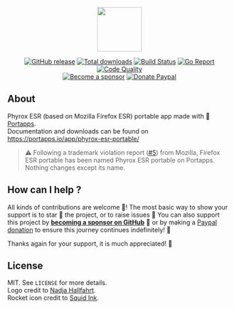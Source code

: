 <p align="center"><a href="https://portapps.io/app/phyrox-esr-portable/" target="_blank"><img width="100" src="https://github.com/portapps/phyrox-esr-portable/blob/master/res/papp.png"></a></p>

<p align="center">
  <a href="https://portapps.io/app/phyrox-esr-portable/#download"><img src="https://img.shields.io/github/release/portapps/phyrox-esr-portable.svg?style=flat-square" alt="GitHub release"></a>
  <a href="https://portapps.io/app/phyrox-esr-portable/#download"><img src="https://img.shields.io/github/downloads/portapps/phyrox-esr-portable/total.svg?style=flat-square" alt="Total downloads"></a>
  <a href="https://travis-ci.com/portapps/phyrox-esr-portable"><img src="https://img.shields.io/travis/com/portapps/phyrox-esr-portable/master.svg?style=flat-square" alt="Build Status"></a>
  <a href="https://goreportcard.com/report/github.com/portapps/phyrox-esr-portable"><img src="https://goreportcard.com/badge/github.com/portapps/phyrox-esr-portable?style=flat-square" alt="Go Report"></a>
  <a href="https://www.codacy.com/app/portapps/phyrox-esr-portable"><img src="https://img.shields.io/codacy/grade/f1a5201e80574b059f3fa2b921a090c4.svg?style=flat-square" alt="Code Quality"></a>
  <br /><a href="https://github.com/sponsors/crazy-max"><img src="https://img.shields.io/badge/sponsor-crazy--max-181717.svg?logo=github&style=flat-square" alt="Become a sponsor"></a>
  <a href="https://www.paypal.me/crazyws"><img src="https://img.shields.io/badge/donate-paypal-00457c.svg?logo=paypal&style=flat-square" alt="Donate Paypal"></a>
</p>

## About

Phyrox ESR (based on Mozilla Firefox ESR) portable app made with 🚀 [Portapps](https://portapps.io).<br />
Documentation and downloads can be found on https://portapps.io/app/phyrox-esr-portable/

> :warning: Following a trademark violation report ([#5](https://github.com/portapps/phyrox-esr-portable/issues/5)) from Mozilla, Firefox ESR portable has been named Phyrox ESR portable on Portapps. Nothing changes except its name.

## How can I help ?

All kinds of contributions are welcome :raised_hands:! The most basic way to show your support is to star :star2: the project, or to raise issues :speech_balloon: You can also support this project by [**becoming a sponsor on GitHub**](https://github.com/sponsors/crazy-max) :clap: or by making a [Paypal donation](https://www.paypal.me/crazyws) to ensure this journey continues indefinitely! :rocket:

Thanks again for your support, it is much appreciated! :pray:

## License

MIT. See `LICENSE` for more details.<br />
Logo credit to [Nadja Hallfahrt](http://blog.artcore-illustrations.de/).<br />
Rocket icon credit to [Squid Ink](http://thesquid.ink).

